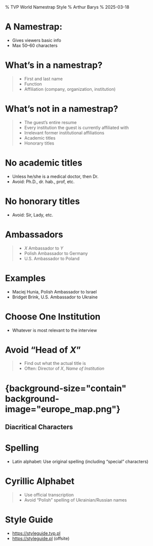 % TVP World Namestrap Style
% Arthur Barys
% 2025-03-18

# A Namestrap: 

- Gives viewers basic info
- Max 50–60 characters

# What’s in a namestrap?

> - First and last name
> - Function
> - Affiliation (company, organization, institution)
 
# What’s not in a namestrap?

> - The guest’s entire resume
> - Every institution the guest is currently affiliated with
> - Irrelevant former institutional affiliations
> - Academic titles
> - Honorary titles

# No academic titles

- Unless he/she is a medical doctor, then Dr.
- Avoid: Ph.D., dr. hab., prof, etc.

# No honorary titles

- Avoid: Sir, Lady, etc.

# Ambassadors

> - _X_ Ambassador to _Y_
> - Polish Ambassador to Germany
> - U.S. Ambassador to Poland

# Examples

- Maciej Hunia, Polish Ambassador to Israel
- Bridget Brink, U.S. Ambassador to Ukraine

# Choose One Institution

- Whatever is most relevant to the interview

# Avoid “Head of _X_”

> - Find out what the actual title is
> - Often: Director of _X_, _Name of Institution_

# {background-size="contain" background-image="europe_map.png"}

## Diacritical Characters

# Spelling

- Latin alphabet: Use original spelling (including “special” characters)

# Cyrillic Alphabet

> - Use official transcription
> - Avoid “Polish” spelling of Ukrainian/Russian names

# Style Guide

- https://styleguide.tvp.pl
- https://styleguide.pl (offsite)
